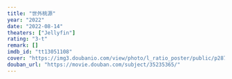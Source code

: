 ```yaml
---
title: "世外桃源"
year: "2022"
date: "2022-08-14"
theaters: ["Jellyfin"]
rating: "3-t"
remark: []
imdb_id: "tt13051108"
cover: "https://img3.doubanio.com/view/photo/l_ratio_poster/public/p2877186437.jpg"
douban_url: "https://movie.douban.com/subject/35235365/"
---
```


